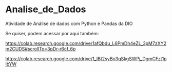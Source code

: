 # Analise_de_Dados
Atividade de Análise de dados com Python e Pandas da DIO

Se quiser, podem acessar por aqui também:

https://colab.research.google.com/drive/1afQbdu_L6PmDh4eZL_3pM7zXY2m2CUDS#scrollTo=3pDr-r6cf_6p

https://colab.research.google.com/drive/1_IBt2syBo3qSkgSWPj_DgmCFzt1pIbYW
